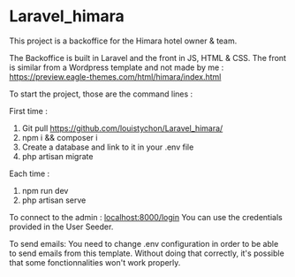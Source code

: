 # Laravel_himara
This project is a backoffice for the Himara hotel owner & team. 

The Backoffice is built in Laravel and the front in JS, HTML & CSS. The front is similar from a Wordpress template and not made by me : 
https://preview.eagle-themes.com/html/himara/index.html

To start the project, those are the command lines : 

First time :
1. Git pull https://github.com/louistychon/Laravel_himara/
2. npm i && composer i
3. Create a database and link to it in your .env file
5. php artisan migrate 

Each time :
1. npm run dev
2. php artisan serve

To connect to the admin : 
[localhost:8000/login](http://localhost:8000/login)
You can use the credentials provided in the User Seeder.

To send emails: 
You need to change .env configuration in order to be able to send emails from this template. Without doing that correctly, it's possible that some fonctionnalities won't work properly. 
